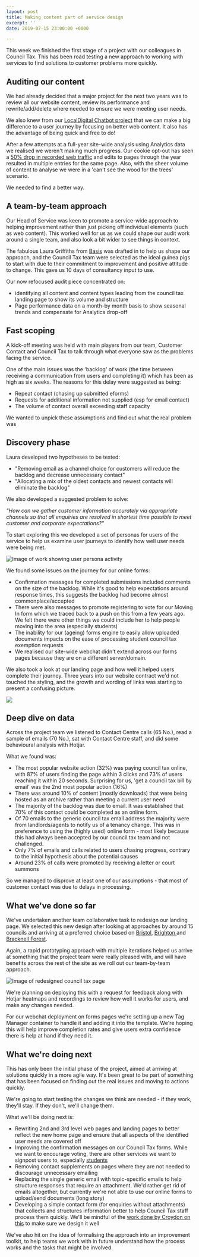 ```yaml
---
layout: post
title: Making content part of service design
excerpt: ''
date: 2019-07-15 23:00:00 +0000

---
```

This week we finished the first stage of a project with our colleagues in Council Tax. This has been road testing a new approach to working with services to find solutions to customer problems more quickly.

## Auditing our content

We had already decided that a major project for the next two years was to review all our website content, review its performance and rewrite/add/delete where needed to ensure we were meeting user needs.

We also knew from our [LocalDigital Chatbot project](https://localdigitalchatbots.github.io/2019/04/22/project-completion-looking-at-what-we-ve-done/#user-research) that we can make a big difference to a user journey by focusing on better web content. It also has the advantage of being quick and free to do!

After a few attempts at a full-year site-wide analysis using Analytics data we realised we weren't making much progress. Our cookie opt-out has seen a [50% drop in recorded web traffic](https://digital.oxford.gov.uk/performance/webtraffic.html) and edits to pages through the year resulted in multiple entries for the same page. Also, with the sheer volume of content to analyse we were in a 'can't see the wood for the trees' scenario.

We needed to find a better way.

## A team-by-team approach

Our Head of Service was keen to promote a service-wide approach to helping improvement rather than just picking off individual elements (such as web content). This worked well for us as we could shape our audit work around a single team, and also look a bit wider to see things in context.

The fabulous Laura Griffiths from [Basis](https://www.basis.co.uk/about-us) was drafted in to help us shape our approach, and the Council Tax team were selected as the ideal guinea pigs to start with due to their commitment to improvement and positive attitude to change. This gave us 10 days of consultancy input to use.

Our now refocused audit piece concentrated on:

* identifying all content and content types leading from the council tax landing page to show its volume and structure
* Page performance data on a month-by month basis to show seasonal trends and compensate for Analytics drop-off

## Fast scoping

A kick-off meeting was held with main players from our team, Customer Contact and Council Tax to talk through what everyone saw as the problems facing the service.

One of the main issues was the 'backlog' of work (the time between receiving a communication from users and completing it) which has been as high as six weeks. The reasons for this delay were suggested as being:

* Repeat contact (chasing up submitted eforms)
* Requests for additional information not supplied (esp for email contact)
* The volume of contact overall exceeding staff capacity

We wanted to unpick these assumptions and find out what the real problem was

## Discovery phase

Laura developed two hypotheses to be tested:

* "Removing email as a channel choice for customers will reduce the backlog and decrease unnecessary contact"
* "Allocating a mix of the oldest contacts and newest contacts will eliminate the backlog"

We also developed a suggested problem to solve:

_"How can we gather customer information accurately via appropriate channels so that all enquiries are resolved in shortest time possible to meet customer and corporate expectations?"_

To start exploring this we developed a set of personas for users of the service to help us examine user journeys to identify how well user needs were being met.

![Image of work showing user persona activity](/downloads/IMG_0891.jpg "User persona work")

We found some issues on the journey for our online forms:

* Confirmation messages for completed submissions included comments on the size of the backlog. While it's good to help expectations around response times, this suggests the backlog had become almost commonplace/accepted
* There were also messages to promote registering to vote for our Moving In form which we traced back to a push on this from a few years ago. We felt there were other things we could include her to help people moving into the area (especially students)
* The inability for our (ageing) forms engine to easily allow uploaded documents impacts on the ease of processing student council tax exemption requests
* We realised our site-wide webchat didn't extend across our forms pages because they are on a different server/domain.

We also took a look at our landing page and how well it helped users complete their journey. Three years into our website contract we'd not touched the styling, and the growth and wording of links was starting to present a confusing picture.

![](/downloads/imageedit_6_4590574864.jpg)

## Deep dive on data

Across the project team we listened to Contact Centre calls (65 No.), read a sample of emails (70 No.), sat with Contact Centre staff, and did some behavioural analysis with Hotjar. 

What we found was:

* The most popular website action (32%) was paying council tax online, with 87% of users finding the page within 3 clicks and 73% of users reaching it within 20 seconds. Surprising for us, 'get a council tax bill by email' was the 2nd most popular action (16%)
* There was around 10% of content (mostly downloads) that were being hosted as an archive rather than meeting a current user need
* The majority of the backlog was due to email. It was established that 70% of this contact could be completed as an online form.
* Of 70 emails to the generic council tax email address the majority were from landlords/agents to notify us of a tenancy change. This was in preference to using the (highly used) online form - most likely because this had always been accepted by our council tax team and not challenged.
* Only 7% of emails and calls related to users chasing progress, contrary to the initial hypothesis about the potential causes
* Around 23% of calls were promoted by receiving a letter or court summons

So we managed to disprove at least one of our assumptions - that most of customer contact was due to delays in processing.

## What we've done so far

We've undertaken another team collaborative task to redesign our landing page. We selected this new design after looking at approaches by around 15 councils and arriving at a preferred choice based on [Bristol](https://www.bristol.gov.uk/council-tax), [Brighton ](https://new.brighton-hove.gov.uk/council-tax)and [Bracknell Forest](https://www.bracknell-forest.gov.uk/council-tax).

Again, a rapid prototyping approach with multiple iterations helped us arrive at something that the project team were really pleased with, and will have benefits across the rest of the site as we roll out our team-by-team approach.

![Image of redesigned council tax page](/downloads/imageedit_7_8417797494.jpg "Redesigned council tax page")

We're planning on deploying this with a request for feedback along with Hotjar heatmaps and recordings to review how well it works for users, and make any changes needed.

For our webchat deployment on forms pages we're setting up a new Tag Manager container to handle it and adding it into the template. We're hoping this will help improve completion rates and give users extra confidence there is help at hand if they need it.

## What we're doing next

This has only been the initial phase of the project, aimed at arriving at solutions quickly in a more agile way. It's been great to be part of something that has been focused on finding out the real issues and moving to actions quickly. 

We're going to start testing the changes we think are needed - if they work, they'll stay. If they don't, we'll change them. 

What we'll be doing next is:

* Rewriting 2nd and 3rd level web pages and landing pages to better reflect the new home page and ensure that all aspects of the identified user needs are covered off
* Improving the confirmation messages on our Council Tax forms. While we want to encourage voting, there are other services we want to signpost users to, especially [students](https://www.oxford.gov.uk/students)
* Removing contact supplements on pages where they are not needed to discourage unnecessary emailing
* Replacing the single generic email with topic-specific emails to help structure responses that require an attachment. We'd rather get rid of emails altogether, but currently we're not able to use our online forms to upload/send documents (long story)
* Developing a simple contact form (for enquiries without attachments) that collects and structures information better to help Council Tax staff process them quickly. We'll be mindful of the [work done by Croydon on this]() to make sure we design it well

We've also hit on the idea of formalising the approach into an improvement toolkit, to help teams we work with in future understand how the process works and the tasks that might be involved. 